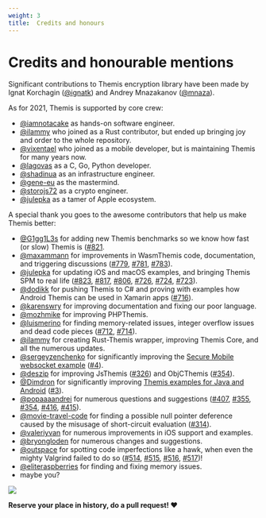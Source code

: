 ```yaml
---
weight: 3
title:  Credits and honours
---
```


# Credits and honourable mentions

Significant contributions to Themis encryption library have been made
by Ignat Korchagin ([@ignatk](https://github.com/ignatk))
and Andrey Mnazakanov ([@mnaza](https://www.github.com/mnaza)).

As for 2021, Themis is supported by core crew:

- [@iamnotacake](https://github.com/iamnotacake) as hands-on software engineer.
- [@ilammy](https://github.com/ilammy) who joined as a Rust contributor,
  but ended up bringing joy and order to the whole repository.
- [@vixentael](https://github.com/vixentael) who joined as a mobile developer,
  but is maintaining Themis for many years now.
- [@lagovas](https://github.com/Lagovas) as a C, Go, Python developer.
- [@shadinua](https://github.com/shadinua) as an infrastructure engineer.
- [@gene-eu](https://github.com/gene-eu) as the mastermind.
- [@storojs72](https://github.com/storojs72) as a crypto engineer.
- [@julepka](https://github.com/julepka) as a tamer of Apple ecosystem.

A special thank you goes to the awesome contributors that help us make Themis better:

- [@G1gg1L3s](https://github.com/G1gg1L3s) for adding new Themis benchmarks so we know how fast (or slow) Themis is ([#821](https://github.com/cossacklabs/themis/pull/821).
- [@maxammann](https://github.com/maxammann) for improvements in WasmThemis code, documentation, and triggering discussions ([#779](https://github.com/cossacklabs/themis/issues/779), [#781](https://github.com/cossacklabs/themis/pull/781), [#783](https://github.com/cossacklabs/themis/pull/783)).
- [@julepka](https://github.com/julepka) for updating iOS and macOS examples, and bringing Themis SPM to real life ([#823](https://github.com/cossacklabs/themis/pull/823), [#817](https://github.com/cossacklabs/themis/pull/817), [#806](https://github.com/cossacklabs/themis/pull/806), [#726](https://github.com/cossacklabs/themis/pull/726), [#724](https://github.com/cossacklabs/themis/pull/724), [#723](https://github.com/cossacklabs/themis/pull/723)).
- [@dodikk](https://github.com/dodikk) for pushing Themis to C# and proving with examples how Android Themis can be used in Xamarin apps ([#716](https://github.com/cossacklabs/themis/issues/716)).
- [@karenswry](https://github.com/karenswry) for improving documentation and fixing our poor language.
- [@mozhmike](https://github.com/mozhmike) for improving PHPThemis.
- [@luismerino](https://github.com/luismerino) for finding memory-related issues, integer overflow issues and dead code pieces ([#712](https://github.com/cossacklabs/themis/pull/712), [#714](https://github.com/cossacklabs/themis/pull/714)).
- [@ilammy](https://github.com/ilammy) for creating Rust-Themis wrapper,
  improving Themis Core, and all the numerous updates.
- [@sergeyzenchenko](https://github.com/sergeyzenchenko) for significantly improving
  the [Secure Mobile websocket example](https://github.com/cossacklabs/mobile-websocket-example)
  ([#4](https://github.com/cossacklabs/mobile-websocket-example/pull/4)).
- [@deszip](https://github.com/deszip) for improving
  JsThemis ([#326](https://github.com/cossacklabs/themis/pull/326))
  and ObjCThemis ([#354](https://github.com/cossacklabs/themis/pull/354)).
- [@Dimdron](https://github.com/Dimdron) for significantly improving
  [Themis examples for Java and Android](https://github.com/cossacklabs/themis-java-examples)
  ([#3](https://github.com/cossacklabs/themis-java-examples/pull/3)).
- [@popaaaandrei](https://github.com/popaaaandrei) for numerous questions and suggestions
  ([#407](https://github.com/cossacklabs/themis/pull/407),
   [#355](https://github.com/cossacklabs/themis/pull/355),
   [#354](https://github.com/cossacklabs/themis/pull/354),
   [#416](https://github.com/cossacklabs/themis/pull/416),
   [#415](https://github.com/cossacklabs/themis/pull/415)).
- [@movie-travel-code](https://github.com/movie-travel-code) for finding
  a possible null pointer deference caused by the misusage of short-circuit evaluation
  ([#314](https://github.com/cossacklabs/themis/pull/314)).
- [@valeriyvan](https://github.com/valeriyvan) for numerous improvements in iOS support and examples.
- [@bryongloden](https://github.com/bryonglodencissp) for numerous changes and suggestions.
- [@outspace](https://github.com/outspace) for spotting code imperfections like a hawk,
  when even the mighty Valgrind failed to do so
  ([#514](https://github.com/cossacklabs/themis/issues/514),
   [#515](https://github.com/cossacklabs/themis/issues/515),
   [#516](https://github.com/cossacklabs/themis/issues/516),
   [#517](https://github.com/cossacklabs/themis/issues/517))!
- [@eliteraspberries](https://github.com/eliteraspberries) for finding and fixing memory issues.
- maybe you?

![](/files/wiki/Themis-contributors-projects-thank-you.png)

**Reserve your place in history, do a pull request! ❤️**
